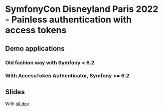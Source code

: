 # SymfonyCon Disneyland Paris 2022 - Painless authentication with access tokens

## Demo applications

### Old fashion way with Symfony < 6.2


### With AccessToken Authenticator, Symfony >= 6.2


## Slides

With [sli.dev](https://sli.dev/)
